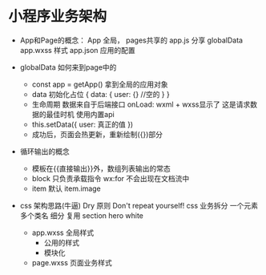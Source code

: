 # 小程序业务架构

- App和Page的概念：
  App 全局， pages共享的
  app.js 分享 globalData
  app.wxss 样式
  app.json 应用的配置

- globalData 如何来到page中的
  - const app = getApp()
    拿到全局的应用对象
  - data 初始化占位
    {
      data: {
        user: {} //空的
      }
    }
  - 生命周期
    数据来自于后端接口
    onLoad: wxml + wxss显示了
    这是请求数据的最佳时机
    使用内置api
  - this.setData({
    user: 真正的值
  })
  - 成功后，页面会热更新，重新绘制({})部分

- 循环输出的概念
  - 模板在{{直接输出}}外，数组列表输出的常态
  - block 只负责承载指令 wx:for
    不会出现在文档流中
  - item 默认
    item.image

- css 架构思路(牛逼)
  Dry 原则 Don't repeat yourself!
  css 业务拆分 一个元素多个类名 细分 复用
  section hero white
  - app.wxss 全局样式
    - 公用的样式
    - 模块化
  - page.wxss 页面业务样式